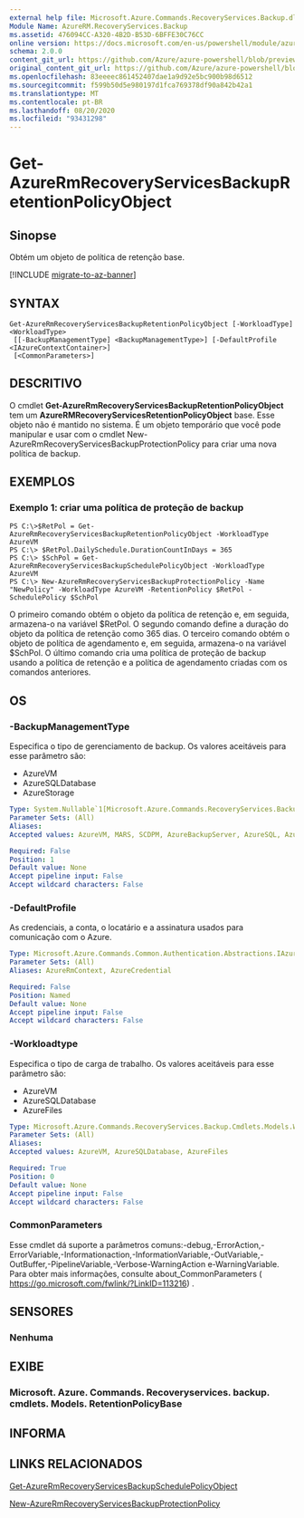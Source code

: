 ```yaml
---
external help file: Microsoft.Azure.Commands.RecoveryServices.Backup.dll-Help.xml
Module Name: AzureRM.RecoveryServices.Backup
ms.assetid: 476094CC-A320-4B2D-B53D-6BFFE30C76CC
online version: https://docs.microsoft.com/en-us/powershell/module/azurerm.recoveryservices.backup/get-azurermrecoveryservicesbackupretentionpolicyobject
schema: 2.0.0
content_git_url: https://github.com/Azure/azure-powershell/blob/preview/src/ResourceManager/RecoveryServices/Commands.RecoveryServices.Backup/help/Get-AzureRmRecoveryServicesBackupRetentionPolicyObject.md
original_content_git_url: https://github.com/Azure/azure-powershell/blob/preview/src/ResourceManager/RecoveryServices/Commands.RecoveryServices.Backup/help/Get-AzureRmRecoveryServicesBackupRetentionPolicyObject.md
ms.openlocfilehash: 83eeeec861452407dae1a9d92e5bc900b98d6512
ms.sourcegitcommit: f599b50d5e980197d1fca769378df90a842b42a1
ms.translationtype: MT
ms.contentlocale: pt-BR
ms.lasthandoff: 08/20/2020
ms.locfileid: "93431298"
---
```

# Get-AzureRmRecoveryServicesBackupRetentionPolicyObject

## Sinopse
Obtém um objeto de política de retenção base.

[!INCLUDE [migrate-to-az-banner](../../includes/migrate-to-az-banner.md)]

## SYNTAX

```
Get-AzureRmRecoveryServicesBackupRetentionPolicyObject [-WorkloadType] <WorkloadType>
 [[-BackupManagementType] <BackupManagementType>] [-DefaultProfile <IAzureContextContainer>]
 [<CommonParameters>]
```

## DESCRITIVO
O cmdlet **Get-AzureRmRecoveryServicesBackupRetentionPolicyObject** tem um **AzureRMRecoveryServicesRetentionPolicyObject** base.
Esse objeto não é mantido no sistema.
É um objeto temporário que você pode manipular e usar com o cmdlet New-AzureRmRecoveryServicesBackupProtectionPolicy para criar uma nova política de backup.

## EXEMPLOS

### Exemplo 1: criar uma política de proteção de backup
```
PS C:\>$RetPol = Get-AzureRmRecoveryServicesBackupRetentionPolicyObject -WorkloadType AzureVM 
PS C:\> $RetPol.DailySchedule.DurationCountInDays = 365
PS C:\> $SchPol = Get-AzureRmRecoveryServicesBackupSchedulePolicyObject -WorkloadType AzureVM 
PS C:\> New-AzureRmRecoveryServicesBackupProtectionPolicy -Name "NewPolicy" -WorkloadType AzureVM -RetentionPolicy $RetPol -SchedulePolicy $SchPol
```

O primeiro comando obtém o objeto da política de retenção e, em seguida, armazena-o na variável $RetPol.
O segundo comando define a duração do objeto da política de retenção como 365 dias.
O terceiro comando obtém o objeto de política de agendamento e, em seguida, armazena-o na variável $SchPol.
O último comando cria uma política de proteção de backup usando a política de retenção e a política de agendamento criadas com os comandos anteriores.

## OS

### -BackupManagementType
Especifica o tipo de gerenciamento de backup.
Os valores aceitáveis para esse parâmetro são:
- AzureVM 
- AzureSQLDatabase
- AzureStorage

```yaml
Type: System.Nullable`1[Microsoft.Azure.Commands.RecoveryServices.Backup.Cmdlets.Models.BackupManagementType]
Parameter Sets: (All)
Aliases:
Accepted values: AzureVM, MARS, SCDPM, AzureBackupServer, AzureSQL, AzureStorage

Required: False
Position: 1
Default value: None
Accept pipeline input: False
Accept wildcard characters: False
```

### -DefaultProfile
As credenciais, a conta, o locatário e a assinatura usados para comunicação com o Azure.

```yaml
Type: Microsoft.Azure.Commands.Common.Authentication.Abstractions.IAzureContextContainer
Parameter Sets: (All)
Aliases: AzureRmContext, AzureCredential

Required: False
Position: Named
Default value: None
Accept pipeline input: False
Accept wildcard characters: False
```

### -Workloadtype
Especifica o tipo de carga de trabalho.
Os valores aceitáveis para esse parâmetro são:
- AzureVM 
- AzureSQLDatabase
- AzureFiles

```yaml
Type: Microsoft.Azure.Commands.RecoveryServices.Backup.Cmdlets.Models.WorkloadType
Parameter Sets: (All)
Aliases:
Accepted values: AzureVM, AzureSQLDatabase, AzureFiles

Required: True
Position: 0
Default value: None
Accept pipeline input: False
Accept wildcard characters: False
```

### CommonParameters
Esse cmdlet dá suporte a parâmetros comuns:-debug,-ErrorAction,-ErrorVariable,-Informationaction,-InformationVariable,-OutVariable,-OutBuffer,-PipelineVariable,-Verbose-WarningAction e-WarningVariable. Para obter mais informações, consulte about_CommonParameters ( https://go.microsoft.com/fwlink/?LinkID=113216) .

## SENSORES

### Nenhuma

## EXIBE

### Microsoft. Azure. Commands. Recoveryservices. backup. cmdlets. Models. RetentionPolicyBase

## INFORMA

## LINKS RELACIONADOS

[Get-AzureRmRecoveryServicesBackupSchedulePolicyObject](./Get-AzureRmRecoveryServicesBackupSchedulePolicyObject.md)

[New-AzureRmRecoveryServicesBackupProtectionPolicy](./New-AzureRmRecoveryServicesBackupProtectionPolicy.md)


